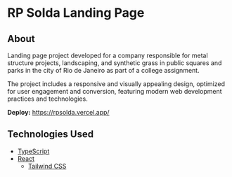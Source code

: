 # RP Solda Landing Page

## About
Landing page project developed for a company responsible for metal structure projects, landscaping, and synthetic grass in public squares and parks in the city of Rio de Janeiro as part of a college assignment. 

The project includes a responsive and visually appealing design, optimized for user engagement and conversion, featuring modern web development practices and technologies.

**Deploy:** https://rpsolda.vercel.app/

## Technologies Used
* [TypeScript](https://www.typescriptlang.org/)
* [React](https://reactjs.org/)
  * [Tailwind CSS](https://tailwindcss.com/)
